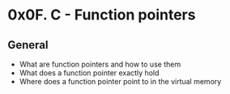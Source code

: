 # 0x0F. C - Function pointers

## General

<ul>
<li>What are function pointers and how to use them</li>
<li>What does a function pointer exactly hold</li>
<li>Where does a function pointer point to in the virtual memory</li>
</ul>
